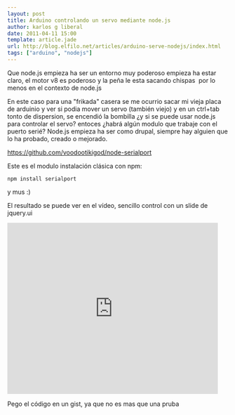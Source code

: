 ```yaml
---
layout: post
title: Arduino controlando un servo mediante node.js
author: karlos g liberal
date: 2011-04-11 15:00
template: article.jade
url: http://blog.elfilo.net/articles/arduino-serve-nodejs/index.html
tags: ["arduino", "nodejs"]
---
```


<p>Que node.js empieza ha ser un entorno muy poderoso empieza ha estar claro, el motor v8 es poderoso y la pe&ntilde;a le esta sacando chispas &nbsp;por lo menos en el contexto de node.js</p>
<p>En este caso para una "frikada" casera se me ocurrio sacar mi vieja placa de arduinio y ver si podia mover un servo (tambi&eacute;n viejo) y en un ctrl+tab tonto de dispersion, se&nbsp;encendi&oacute;&nbsp;la bombilla &iquest;y si se puede usar node.js para controlar el servo? entoces &iquest;habr&aacute; alg&uacute;n modulo que trabaje con el puerto seri&eacute;? Node.js empieza ha ser como drupal, siempre hay alguien que lo ha probado, creado o mejorado.&nbsp;</p>
<p><a href=" https://github.com/voodootikigod/node-serialport" title=" https://github.com/voodootikigod/node-serialport">https://github.com/voodootikigod/node-serialport</a></p>
<!--more-->
<p>Este es el modulo instalaci&oacute;n cl&aacute;sica con npm:</p>
<p><code>npm install serialport</code></p>
<p>y mus :)&nbsp;</p>
<p>El resultado se puede ver en el v&iacute;deo, sencillo control con un slide de jquery.ui</p>
<p><iframe frameborder="0" height="390" src="http://www.youtube.com/embed/LnJBZPeDbtE" title="YouTube video player" width="480"></iframe></p>
<p>Pego el c&oacute;digo en un gist, ya que no es mas que una pruba
<span class="more"></span>
<script src="https://gist.github.com/901812.js"> </script>

